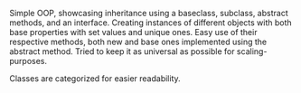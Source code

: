 Simple OOP, showcasing inheritance using a baseclass, subclass, abstract methods, and an interface.
Creating instances of different objects with both base properties with set values and unique ones.
Easy use of their respective methods, both new and base ones implemented using the abstract method.
Tried to keep it as universal as possible for scaling-purposes.

Classes are categorized for easier readability.
